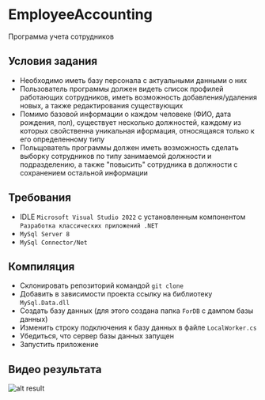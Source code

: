 # EmployeeAccounting
Программа учета сотрудников

## Условия задания
- Необходимо иметь базу персонала с актуальными данными о них
- Пользователь программы должен видеть список профилей работающих сотрудников,
иметь возможность добавления/удаления новых, а также редактирования существующих
- Помимо базовой информации о каждом человеке (ФИО, дата рождения, пол), существует несколько
должностей, каждому из которых свойственна уникальная иформация, относящаяся только к его
определенному типу
- Польщователь программы должен иметь возможность сделать выборку сотрудников по типу занимаемой
должности и подразделению, а также "повысить" сотрудника в должности с сохранением остальной информации


## Требования
- IDLE ```Microsoft Visual Studio 2022``` с установленным компонентом ```Разработка классических приложений .NET```
- `MySql Server 8`
- `MySql Connector/Net`

## Компиляция
- Склонировать репозиторий командой `git clone`
- Добавить в зависимости проекта ссылку на библиотеку `MySql.Data.dll`
- Создать базу данных (для этого создана папка `ForDB` с дампом базы данных)
- Изменить строку подключения к базу данных в файле `LocalWorker.cs`
- Убедиться, что сервер базы данных запущен
- Запустить приложение

## Видео результата
![alt result](https://github.com/Leo506/EmployeeAccounting/blob/main/Result/result.gif)
